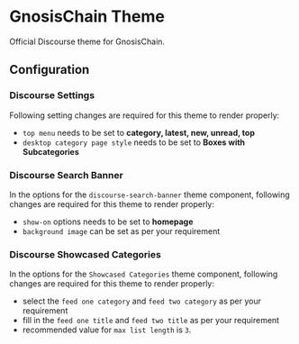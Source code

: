 # GnosisChain Theme

Official Discourse theme for GnosisChain.

## Configuration

### Discourse Settings

Following setting changes are required for this theme to render properly:

- `top menu` needs to be set to **category, latest, new, unread, top**
- `desktop category page style` needs to be set to **Boxes with Subcategories**

### Discourse Search Banner

In the options for the `discourse-search-banner` theme component, following changes are required for this theme to render properly:

- `show-on` options needs to be set to **homepage**
- `background image` can be set as per your requirement

### Discourse Showcased Categories

In the options for the `Showcased Categories` theme component, following changes are required for this theme to render properly:

- select the `feed one category` and `feed two category` as per your requirement
- fill in the `feed one title` and `feed two title` as per your requirement
- recommended value for `max list length` is `3`.
